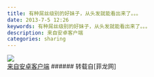 ```yaml
---
title: 有种屌丝级别的好妹子，从头发就能看出来了。。。
date: 2013-7-5 12:26
keywords: 有种屌丝级别的好妹子，从头发就能看出来了。。。
description: 来自安卓客户端
categories: sharing
---
```

<td class="t_f" id="postmessage_16690">


<img aid="5815" data-cf-modified-abc5fce0b76f72f7c57804de-="" file="data/attachment/forum/201307/05/20130705122612_92402.jpeg" id="aimg_5815" inpost="1" onclick="" onmouseover="" src="http://www.flw.ph/data/attachment/forum/201307/05/20130705122612_92402.jpeg" thumbimg="1" zoomfile="data/attachment/forum/201307/05/20130705122612_92402.jpeg"/>


<br/>
<a href="http://www.flw.ph//mobcent/download/down.php" target="_blank">来自安卓客户端</a></td>
###### 转载自[菲龙网]